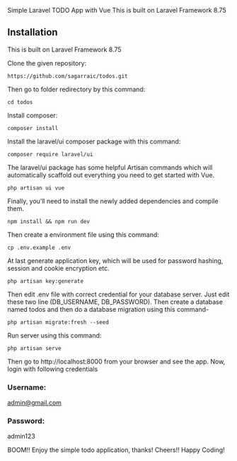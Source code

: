 Simple Laravel TODO App with Vue
This is built on Laravel Framework 8.75

## Installation
This is built on Laravel Framework 8.75

Clone the given repository:
```
https://github.com/sagarraic/todos.git
```

Then go to folder redirectory by this command:
```
cd todos
```

Install composer:
```
composer install
```

Install the laravel/ui composer package with this command:
```
composer require laravel/ui
```

The laravel/ui package has some helpful Artisan commands which will automatically scaffold out everything you need to get started with Vue.
```
php artisan ui vue
```

Finally, you’ll need to install the newly added dependencies and compile them.
```
npm install && npm run dev
```

Then create a environment file using this command:
```
cp .env.example .env
```

At last generate application key, which will be used for password hashing, session and cookie encryption etc.
```
php artisan key:generate
```

Then edit .env file with correct credential for your database server. Just edit these two line (DB_USERNAME, DB_PASSWORD).
Then create a database named todos and then do a database migration using this command-
```
php artisan migrate:fresh --seed
```

Run server using this command:
```
php artisan serve
```
Then go to http://localhost:8000 from your browser and see the app.
Now, login with following credentials
### Username: 
admin@gmail.com
### Password: 
admin123

BOOM!! Enjoy the simple todo application, thanks!
Cheers!! Happy Coding!
